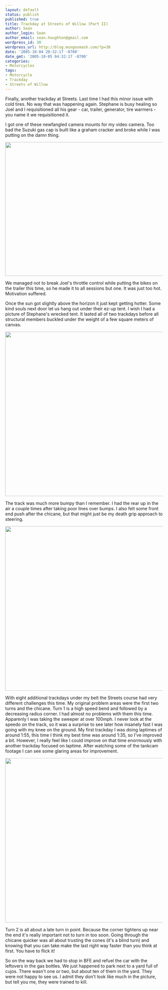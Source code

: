 ```yaml
---
layout: default
status: publish
published: true
title: Trackday at Streets of Willow (Part II)
author: Sean
author_login: Sean
author_email: sean.houghton@gmail.com
wordpress_id: 30
wordpress_url: http://blog.mungosmash.com/?p=30
date: '2005-10-04 20:32:17 -0700'
date_gmt: '2005-10-05 04:32:17 -0700'
categories:
- Motorcycles
tags:
- Motorcycle
- Trackday
- Streets of Willow
---
```

<p>Finally, another trackday at Streets.  Last time I had this minor issue with cold tires.  No way that was happening again.  Stephane is busy healing so Joel and I requisitioned all his gear - car, trailer, generator, tire warmers - you name it we requisitioned it.</p>
<p>I got one of these newfangled camera mounts for my video camera.  Too bad the Suzuki gas cap is built like a graham cracker and broke while I was putting on the damn thing.</p>
<p><a href="{{site.url_root}}/assets/data/wp/wp/2005/10/Streets300905_03.jpeg"><img class="aligncenter size-full wp-image-737" title="Streets300905_03" src="{{site.url_root}}/assets/data/wp/wp/2005/10/Streets300905_03.jpeg" alt="" width="640" height="427" /></a></p>
<p>We managed not to break Joel's throttle control while putting the bikes on the trailer this time, so he made it to all sessions but one.  It was just too hot.  Motivation suffered.</p>
<p>Once the sun got slightly above the horizon it just kept getting hotter.  Some kind souls next door let us hang out under their ez-up tent.  I wish I had a picture of Stephane's wrecked tent.  It lasted all of two trackdays before all structural members buckled under the weight of a few square meters of canvas.</p>
<p><a href="{{site.url_root}}/assets/data/wp/wp/2005/10/PICT0079.jpeg"><img src="{{site.url_root}}/assets/data/wp/wp/2005/10/PICT0079.jpeg" alt="" title="Sean on the huge skidpad turn" width="700" height="525" class="aligncenter size-full wp-image-783" /></a></p>
<p>The track was much more bumpy than I remember.  I had the rear up in the air a couple times after taking poor lines over bumps.  I also felt some front end push after the chicane, but that might just be my death grip approach to steering.</p>
<p><a href="{{site.url_root}}/assets/data/wp/wp/2005/10/PICT0004.jpeg"><img src="{{site.url_root}}/assets/data/wp/wp/2005/10/PICT0004.jpeg" alt="" title="KONICA MINOLTA DIGITAL CAMERA" width="700" height="525" class="aligncenter size-full wp-image-784" /></a></p>
<p>With eight additional trackdays under my belt the Streets course had very different challenges this time.  My original problem areas were the first two turns and the chicane.  Turn 1 is a high speed bend and followed by a decreasing radius corner.  I had almost no problems with them this time.  Apparenly I was taking the sweeper at over 100mph.  I never look at the speedo on the track, so it was a surprise to see later how insanely fast I was going with my knee on the ground.  My first trackday I was doing laptimes of around 1:55, this time I think my best time was around 1:35, so I've improved a bit.  However, I really feel like I could improve on that time enormously with another trackday focused on laptime.  After watching some of the tankcam footage I can see some glaring areas for improvement.</p>
<p><a href="{{site.url_root}}/assets/data/wp/wp/2005/10/PICT0053.jpeg"><img src="{{site.url_root}}/assets/data/wp/wp/2005/10/PICT0053.jpeg" alt="" title="Sean at Streets in 90 degree weather" width="700" height="525" class="aligncenter size-full wp-image-788" /></a></p>
<p>Turn 2 is all about a late turn in point.  Because the corner tightens up near the end it's really important not to turn in too soon.  Going through the chicane quicker was all about trusting the cones (it's a blind turn) and knowing that you can take make the last right way faster than you think at first.  You have to flick it!</p>
<p>So on the way back we had to stop in BFE and refuel the car with the leftovers in the gas bottles.  We just happened to park next to a yard full of cujos.  There wasn't one or two, but about ten of them in the yard.  They were not happy to see us.  I admit they don't look like much in the picture, but tell you me, they were trained to kill.</p>
